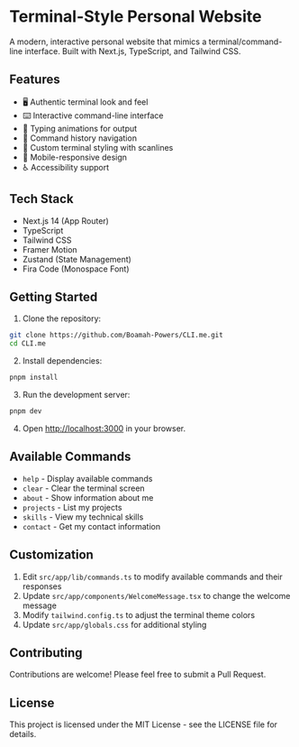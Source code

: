 # Terminal-Style Personal Website

A modern, interactive personal website that mimics a terminal/command-line interface. Built with Next.js, TypeScript, and Tailwind CSS.

## Features

- 🖥️ Authentic terminal look and feel
- ⌨️ Interactive command-line interface
- 📝 Typing animations for output
- 🔄 Command history navigation
- 🎨 Custom terminal styling with scanlines
- 📱 Mobile-responsive design
- ♿ Accessibility support

## Tech Stack

- Next.js 14 (App Router)
- TypeScript
- Tailwind CSS
- Framer Motion
- Zustand (State Management)
- Fira Code (Monospace Font)

## Getting Started

1. Clone the repository:
```bash
git clone https://github.com/Boamah-Powers/CLI.me.git
cd CLI.me
```

2. Install dependencies:
```bash
pnpm install
```

3. Run the development server:
```bash
pnpm dev
```

4. Open [http://localhost:3000](http://localhost:3000) in your browser.

## Available Commands

- `help` - Display available commands
- `clear` - Clear the terminal screen
- `about` - Show information about me
- `projects` - List my projects
- `skills` - View my technical skills
- `contact` - Get my contact information

## Customization

1. Edit `src/app/lib/commands.ts` to modify available commands and their responses
2. Update `src/app/components/WelcomeMessage.tsx` to change the welcome message
3. Modify `tailwind.config.ts` to adjust the terminal theme colors
4. Update `src/app/globals.css` for additional styling

## Contributing

Contributions are welcome! Please feel free to submit a Pull Request.

## License

This project is licensed under the MIT License - see the LICENSE file for details.
